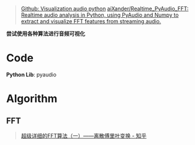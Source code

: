 > [Github: Visualization audio python](https://github.com/search?q=Visualization+audio+python&type=repositories)
> [aiXander/Realtime_PyAudio_FFT: Realtime audio analysis in Python, using PyAudio and Numpy to extract and visualize FFT features from streaming audio.](https://github.com/aiXander/Realtime_PyAudio_FFT)


**尝试使用各种算法进行音频可视化**

# Code

**Python Lib**: pyaudio

# Algorithm

## FFT

> [超级详细的FFT算法（一）——离散傅里叶变换 - 知乎](https://zhuanlan.zhihu.com/p/666803939?)

